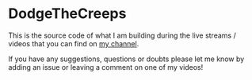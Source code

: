 # DodgeTheCreeps

This is the source code of what I am building during the live streams / videos that you can find on [my channel](https://www.youtube.com/channel/UC1bvBZB7iL2goVOxSALVbCg).

If you have any suggestions, questions or doubts please let me know by adding an issue or leaving a comment on one of my videos!

